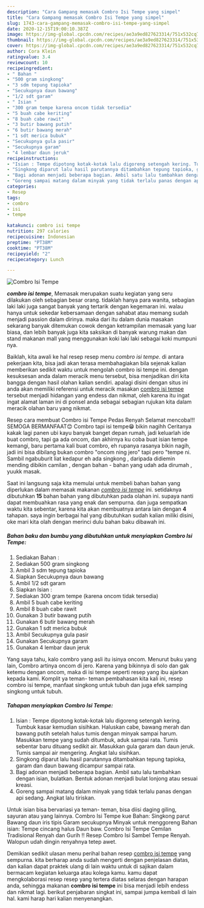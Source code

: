 ```yaml
---
description: "Cara Gampang memasak Combro Isi Tempe yang simpel"
title: "Cara Gampang memasak Combro Isi Tempe yang simpel"
slug: 1743-cara-gampang-memasak-combro-isi-tempe-yang-simpel
date: 2020-12-15T19:00:10.387Z
image: https://img-global.cpcdn.com/recipes/ae3a9ed827623314/751x532cq70/combro-isi-tempe-foto-resep-utama.jpg
thumbnail: https://img-global.cpcdn.com/recipes/ae3a9ed827623314/751x532cq70/combro-isi-tempe-foto-resep-utama.jpg
cover: https://img-global.cpcdn.com/recipes/ae3a9ed827623314/751x532cq70/combro-isi-tempe-foto-resep-utama.jpg
author: Cora Klein
ratingvalue: 3.4
reviewcount: 10
recipeingredient:
- " Bahan "
- "500 gram singkong"
- "3 sdm tepung tapioka"
- "Secukupnya daun bawang"
- "1/2 sdt garam"
- " Isian "
- "300 gram tempe karena oncom tidak tersedia"
- "5 buah cabe keriting"
- "8 buah cabe rawit"
- "3 butir bawang putih"
- "6 butir bawang merah"
- "1 sdt merica bubuk"
- "Secukupnya gula pasir"
- "Secukupnya garam"
- "4 lembar daun jeruk"
recipeinstructions:
- "Isian : Tempe dipotong kotak-kotak lalu digoreng setengah kering. Tumbuk kasar kemudian sisihkan. Haluskan cabe, bawang merah dan bawang putih setelah halus tumis dengan minyak sampai harum. Masukkan tempe yang sudah ditumbuk, aduk sampai rata. Tumis sebentar baru dituang sedikit air. Masukkan gula garam dan daun jeruk. Tumis sampai air mengering. Angkat lalu sisihkan."
- "Singkong diparut lalu hasil parutannya ditambahkan tepung tapioka, garam dan daun bawang dicampur sampai rata."
- "Bagi adonan menjadi beberapa bagian. Ambil satu lalu tambahkan dengan isian, bulatkan. Bentuk adonan menjadi bulat lonjong atau sesuai kreasi."
- "Goreng sampai matang dalam minyak yang tidak terlalu panas dengan api sedang. Angkat lalu tiriskan."
categories:
- Resep
tags:
- combro
- isi
- tempe

katakunci: combro isi tempe 
nutrition: 297 calories
recipecuisine: Indonesian
preptime: "PT38M"
cooktime: "PT38M"
recipeyield: "2"
recipecategory: Lunch

---
```



![Combro Isi Tempe](https://img-global.cpcdn.com/recipes/ae3a9ed827623314/751x532cq70/combro-isi-tempe-foto-resep-utama.jpg)

<b><i>combro isi tempe</i></b>, Memasak merupakan suatu kegiatan yang seru dilakukan oleh sebagian besar orang. tidaklah hanya para wanita, sebagian laki laki juga sangat banyak yang tertarik dengan kegemaran ini. walau hanya untuk sekedar kebersamaan dengan sahabat atau memang sudah menjadi passion dalam dirinya. maka dari itu dalam dunia masakan sekarang banyak ditemukan cowok dengan ketrampilan memasak yang luar biasa, dan lebih banyak juga kita saksikan di banyak warung makan dan stand makanan mall yang menggunakan koki laki laki sebagai koki mumpuni nya.

Baiklah, kita awali ke hal resep resep menu <i>combro isi tempe</i>. di antara pekerjaan kita, bisa jadi akan terasa membahagiakan bila sejenak kalian memberikan sedikit waktu untuk mengolah combro isi tempe ini. dengan kesuksesan anda dalam meracik menu tersebut, bisa menjadikan diri kita bangga dengan hasil olahan kalian sendiri. apalagi disini dengan situs ini anda akan memiliki referensi untuk meracik masakan <u>combro isi tempe</u> tersebut menjadi hidangan yang endess dan nikmat, oleh karena itu ingat ingat alamat laman ini di ponsel anda sebagai sebagian rujukan kita dalam meracik olahan baru yang nikmat.

Resep cara membuat Combro isi Tempe Pedas Renyah Selamat mencoba!!! SEMOGA BERMANFAAT😊 Combro tapi isi tempe😁 bikin nagihh Ceritanya kakak lagi panen ubi kayu banyak banget depan rumah, jadi keluarlah ide buat combro, tapi ga ada oncom, dan akhirnya ku coba buat isian tempe kemangi, baru pertama kali buat combro, eh rupanya rasanya bikin nagih, jadi ini bisa dibilang bukan combro &#34;oncom ning jero&#34; tapi pero &#34;tempe ni. Sambil ngabuburit liat kedapur eh ada singkong , daripada didiemin mending dibikin camilan , dengan bahan - bahan yang udah ada dirumah , yuukk masak.


Saat ini langsung saja kita memulai untuk membeli bahan bahan yang diperlukan dalam memasak makanan <u><i>combro isi tempe</i></u> ini. setidaknya dibutuhkan <b>15</b> bahan bahan yang dibutuhkan pada olahan ini. supaya nanti dapat membuahkan rasa yang enak dan sempurna. dan juga sempatkan waktu kita sebentar, karena kita akan membuatnya antara lain dengan <b>4</b> tahapan. saya ingin berbagai hal yang dibutuhkan sudah kalian miliki disini, oke mari kita olah dengan merinci dulu bahan baku dibawah ini.

<!--inarticleads1-->

##### Bahan baku dan bumbu yang dibutuhkan untuk menyiapkan Combro Isi Tempe:

1. Sediakan  Bahan :
1. Sediakan 500 gram singkong
1. Ambil 3 sdm tepung tapioka
1. Siapkan Secukupnya daun bawang
1. Ambil 1/2 sdt garam
1. Siapkan  Isian :
1. Sediakan 300 gram tempe (karena oncom tidak tersedia)
1. Ambil 5 buah cabe keriting
1. Ambil 8 buah cabe rawit
1. Gunakan 3 butir bawang putih
1. Gunakan 6 butir bawang merah
1. Gunakan 1 sdt merica bubuk
1. Ambil Secukupnya gula pasir
1. Gunakan Secukupnya garam
1. Gunakan 4 lembar daun jeruk


Yang saya tahu, kalo combro yang asli itu isinya oncom. Menurut buku yang lain, Combro artinya oncom di jero. Karena yang bikinnya di solo dan gak ketemu dengan oncom, maka di isi tempe seperti resep yang ibu ajarkan kepada kami. Komplit ya teman- teman pembahasan kita kali ini, resep combro isi tempe, manfaat singkong untuk tubuh dan juga efek samping singkong untuk tubuh. 

<!--inarticleads2-->

##### Tahapan menyiapkan Combro Isi Tempe:

1. Isian : Tempe dipotong kotak-kotak lalu digoreng setengah kering. Tumbuk kasar kemudian sisihkan. Haluskan cabe, bawang merah dan bawang putih setelah halus tumis dengan minyak sampai harum. Masukkan tempe yang sudah ditumbuk, aduk sampai rata. Tumis sebentar baru dituang sedikit air. Masukkan gula garam dan daun jeruk. Tumis sampai air mengering. Angkat lalu sisihkan.
1. Singkong diparut lalu hasil parutannya ditambahkan tepung tapioka, garam dan daun bawang dicampur sampai rata.
1. Bagi adonan menjadi beberapa bagian. Ambil satu lalu tambahkan dengan isian, bulatkan. Bentuk adonan menjadi bulat lonjong atau sesuai kreasi.
1. Goreng sampai matang dalam minyak yang tidak terlalu panas dengan api sedang. Angkat lalu tiriskan.


Untuk isian bisa bervariasi ya teman- teman, bisa diisi daging giling, sayuran atau yang lainnya. Combro Isi Tempe kue Bahan: Singkong parut Bawang daun iris tipis Garam secukupnya Minyak untuk menggoreng Bahan isian: Tempe cincang halus Daun baw. Combro Isi Tempe Cemilan Tradisional Renyah dan Gurih !! Resep Combro Isi Sambel Tempe Renyah. Walopun udah dingin renyahnya tetep awet. 

Demikian sedikit ulasan menu perihal bahan resep <u>combro isi tempe</u> yang sempurna. kita berharap anda sudah mengerti dengan penjelasan diatas, dan kalian dapat praktek ulang di lain waktu untuk di sajikan dalam bermacam kegiatan keluarga atau kolega kamu. kamu dapat mengkolaborasi resep resep yang tertera diatas selaras dengan harapan anda, sehingga makanan <b>combro isi tempe</b> ini bisa menjadi lebih endess dan nikmat lagi. berikut penjabaran singkat ini, sampai jumpa kembali di lain hal. kami harap hari kalian menyenangkan.
